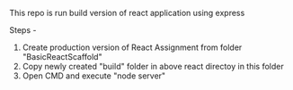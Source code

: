 This repo is run build version of react application using express

Steps -
1. Create production version of React Assignment from folder "BasicReactScaffold"
2. Copy newly created "build" folder in above react directoy in this folder
3. Open CMD and execute "node server"